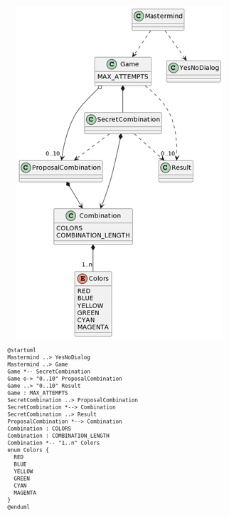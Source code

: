 <p align="center">
  <img src="https://github.com/USantaTecla-ed-mpds/lab-chomsky/blob/master/tech-js-basado-objetos/mastermind/sin-vistas-separadas/MasterMind-UML.png">
</p>

```
@startuml
Mastermind ..> YesNoDialog
Mastermind ..> Game
Game *-- SecretCombination
Game o-> "0..10" ProposalCombination
Game ..> "0..10" Result
Game : MAX_ATTEMPTS
SecretCombination ..> ProposalCombination
SecretCombination *--> Combination
SecretCombination ..> Result
ProposalCombination *--> Combination
Combination : COLORS
Combination : COMBINATION_LENGTH
Combination *-- "1..n" Colors
enum Colors {
  RED
  BLUE
  YELLOW
  GREEN
  CYAN
  MAGENTA
}
@enduml
```

